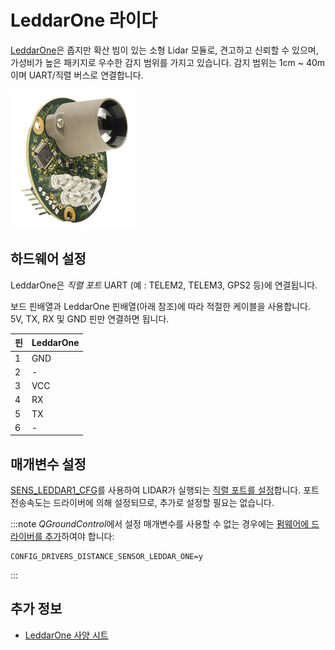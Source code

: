 # LeddarOne 라이다

[ LeddarOne](https://leddartech.com/solutions/leddarone/)은 좁지만 확산 빔이 있는 소형 Lidar 모듈로, 견고하고 신뢰할 수 있으며, 가성비가 높은 패키지로 우수한 감지 범위를 가지고 있습니다. 감지 범위는 1cm ~ 40m이며 UART/직렬 버스로 연결합니다.

<img src="../../assets/hardware/sensors/leddar_one.jpg" alt="LeddarOne 라이다 거리계" width="200px" />

## 하드웨어 설정

LeddarOne은 *직렬 포트* UART (예 : TELEM2, TELEM3, GPS2 등)에 연결됩니다.

보드 핀배열과 LeddarOne 핀배열(아래 참조)에 따라 적절한 케이블을 사용합니다. 5V, TX, RX 및 GND 핀만 연결하면 됩니다.

| 핀 | LeddarOne |
| - | --------- |
| 1 | GND       |
| 2 | -         |
| 3 | VCC       |
| 4 | RX        |
| 5 | TX        |
| 6 | -         |

## 매개변수 설정

[SENS_LEDDAR1_CFG](../advanced_config/parameter_reference.md#SENS_LEDDAR1_CFG)를 사용하여 LIDAR가 실행되는 [직렬 포트를 설정](../peripherals/serial_configuration.md)합니다. 포트 전송속도는 드라이버에 의해 설정되므로, 추가로 설정할 필요는 없습니다.

:::note
*QGroundControl*에서 설정 매개변수를 사용할 수 없는 경우에는 [펌웨어에 드라이버를 추가](../peripherals/serial_configuration.md#parameter_not_in_firmware)하여야 합니다:

    CONFIG_DRIVERS_DISTANCE_SENSOR_LEDDAR_ONE=y
    

:::

## 추가 정보

* [LeddarOne 사양 시트](https://leddartech.com/app/uploads/dlm_uploads/2017/05/Spec-Sheets-LeddarOne-27octobre2017-web.pdf)
